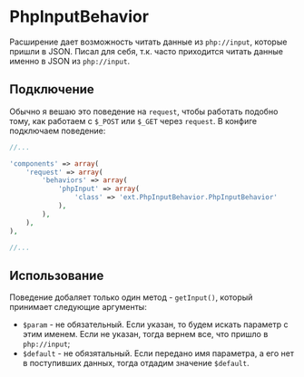 # PhpInputBehavior

Расширение дает возможность читать данные из `php://input`, которые пришли в JSON. Писал для себя, т.к. часто приходится читать данные именно в JSON из `php://input`.

## Подключение

Обычно я вешаю это поведение на `request`, чтобы работать подобно тому, как работаем с `$_POST` или `$_GET` через `request`. В конфиге подключаем поведение:

```php
//...

'components' => array(
	'request' => array(
		'behaviors' => array(
			'phpInput' => array(
				'class' => 'ext.PhpInputBehavior.PhpInputBehavior'
			),
		),
	),
),

//...
```

## Использование

Поведение добаляет только один метод - `getInput()`, который принимает следующие аргументы:

* `$param` - не обязательный. Если указан, то будем искать параметр с этим именем. Если не указан, тогда вернем все, что пришло в `php://input`;
* `$default` - не обязятальный. Если передано имя параметра, а его нет в поступивших данных, тогда отдадим значение `$default`.